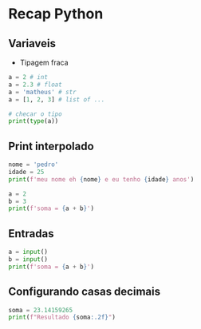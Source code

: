 # Recap Python

## Variaveis

- Tipagem fraca

```py
a = 2 # int
a = 2.3 # float
a = 'matheus' # str
a = [1, 2, 3] # list of ...

# checar o tipo
print(type(a))
```

## Print interpolado

```py
nome = 'pedro'
idade = 25
print(f'meu nome eh {nome} e eu tenho {idade} anos')

a = 2
b = 3
print(f'soma = {a + b}')
```

## Entradas

```python
a = input()
b = input()
print(f'soma = {a + b}')
```

## Configurando casas decimais

```py
soma = 23.14159265
print(f"Resultado {soma:.2f}")
```
